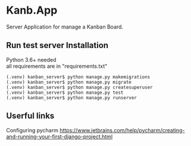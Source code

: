# Kanb.App
Server Application for manage a Kanban Board.

## Run test server Installation
Python 3.6+ needed \
all requirements are in "requirements.txt"

```
(.venv) kanban_server$ python manage.py makemigrations
(.venv) kanban_server$ python manage.py migrate
(.venv) kanban_server$ python manage.py createsuperuser
(.venv) kanban_server$ python manage.py test 
(.venv) kanban_server$ python manage.py runserver   
```

## Userful links
Configuring pycharm
https://www.jetbrains.com/help/pycharm/creating-and-running-your-first-django-project.html